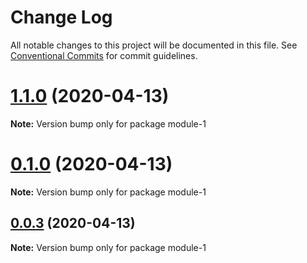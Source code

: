# Change Log

All notable changes to this project will be documented in this file.
See [Conventional Commits](https://conventionalcommits.org) for commit guidelines.

# [1.1.0](https://github.com/yanlee26/lerna-demo/compare/v0.1.0...v1.1.0) (2020-04-13)

**Note:** Version bump only for package module-1





# [0.1.0](https://github.com/yanlee26/lerna-demo/compare/v0.0.3...v0.1.0) (2020-04-13)

**Note:** Version bump only for package module-1





## [0.0.3](https://github.com/yanlee26/lerna-demo/compare/v0.0.2...v0.0.3) (2020-04-13)

**Note:** Version bump only for package module-1
